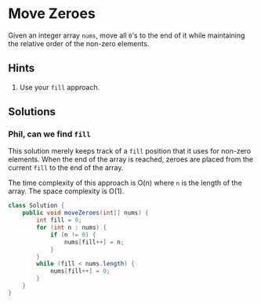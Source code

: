 # Move Zeroes

Given an integer array `nums`, move all `0`'s to the end of it while
maintaining the relative order of the non-zero elements.

## Hints

1. Use your `fill` approach.

## Solutions

### Phil, can we find `fill`

This solution merely keeps track of a `fill` position that it uses
for non-zero elements. When the end of the array is reached, zeroes
are placed from the current `fill` to the end of the array.

The time complexity of this approach is O(n) where `n` is the length
of the array. The space complexity is O(1).

```java
class Solution {
    public void moveZeroes(int[] nums) {
        int fill = 0;
        for (int n : nums) {
            if (n != 0) {
                nums[fill++] = n;
            }
        }
        while (fill < nums.length) {
            nums[fill++] = 0;
        }
    }
}
```

